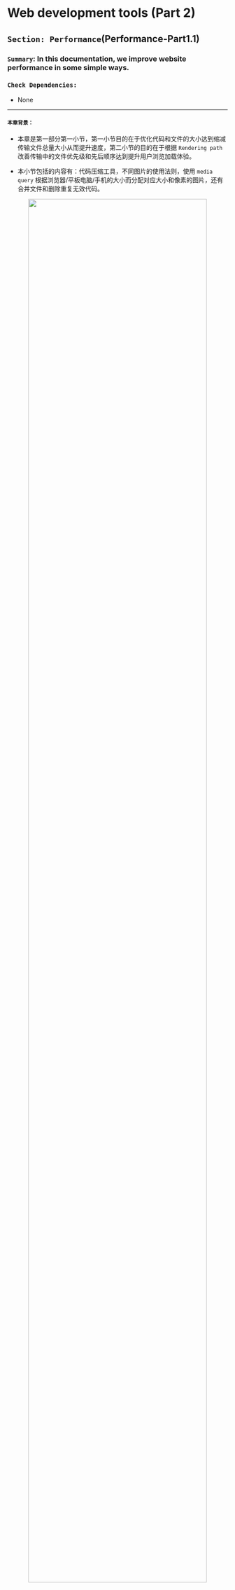 # Web development tools (Part 2)

## `Section: Performance`(Performance-Part1.1)

### `Summary`: In this documentation, we improve website performance in some simple ways.

### `Check Dependencies:`

- None

------------------------------------------------------------

#### `本章背景：`
- 本章是第一部分第一小节，第一小节目的在于优化代码和文件的大小达到缩减传输文件总量大小从而提升速度，第二小节的目的在于根据 `Rendering path` 改善传输中的文件优先级和先后顺序达到提升用户浏览加载体验。

- 本小节包括的内容有：代码压缩工具，不同图片的使用法则，使用 `media query` 根据浏览器/平板电脑/手机的大小而分配对应大小和像素的图片，还有合并文件和删除重复无效代码。

<p align="center">
<img src="../assets/w18.png" width=90%>
</p>

------------------------------------------------------------

### <span id="2.0">`Brief Contents & codes position`</span>
- [2.1 Minimize text.](#2.1)
- [2.2 Minimize images.](#2.2)
- [2.3 Media queries.](#2.3)
- [2.4 Less trips.](#2.4)
- [2.5 Content-delivery api.](#2.5)

------------------------------------------------------------

### <span id="2.1">`Step1: Minimize text`</span>

- #### Click here: [BACK TO MENU](#2.0)

- #### Click here: [BACK TO MENU](#6.0)

A. Tool: Minify.js
- [https://www.minifier.org/](https://www.minifier.org/)

<p align="center">
<img src="../assets/w6.png" width=90%>
</p>

-------------------------------------------------------------

<p align="center">
<img src="../assets/w7.png" width=90%>
</p>

#### `Comment:`
1. 

### <span id="2.2">`Step2: Minimize images.`</span>

- #### Click here: [BACK TO MENU](#2.0)

<p align="center">
<img src="../assets/w8.png" width=90%>
</p>

-------------------------------------------------------------

__`Location: ./example1.1/index.html`__

<p align="center">
<img src="../assets/w9.png" width=90%>
</p>

-------------------------------------------------------------
<p align="center">
<img src="../assets/w14.png" width=90%>
</p>

-------------------------------------------------------------

<p align="center">
<img src="../assets/w10.png" width=90%>
</p>

-------------------------------------------------------------

#### `Comment:`
1.  - JPG: photos,complex and useful colors
    - SVG: logo, 但可放大缩小而不影响清晰度
    - PNG: logo
    - Gif: 小动图

- free tools: 1. JPEG-optimizer website
            2. TinyPNG

- Always lower jpeg quality 30-60%


### <span id="2.3">`Step3. Media queries.`</span>

- #### Click here: [BACK TO MENU](#2.0)

__`Location: ./example1.1/style.css`__

```css
body {
  background: yellow;
}

@media screen and (min-width: 900px) {
  body {
    background: url('./large-background.jpg') no-repeat center center fixed;
    background-size: cover;
  }
}

@media screen and (max-width: 500px) {
  body {
    background: url('./large-background.jpg') no-repeat center center fixed;
    background-size: cover;
  }
}

h1 {
  color: red;
}
```

#### `Comment:`
1. 这样做的好处就是可以根据不同的客户端的大小：电脑/平板/手机，设定传输对应大小跟像素的图片，以达到提升速度却不影响体验的目的。

### <span id="2.4">`Step4. Less trips.`</span>

- #### Click here: [BACK TO MENU](#2.0)

__`Location: ./example1.1/index.html`__

```html
<!DOCTYPE html>
<html>
<head>
  <title>Network Performance</title>
  <!-- CSS -->
  <link rel="stylesheet" type="text/css" href="./style.css">

</head>
<body>
  <h1>Helloooo</h1>

  <!-- Large Image -->
  <img src="./puppy.jpg" width="131px" height="200px">

  <!-- javascript -->
  <script type="text/javascript" src="./script.js"></script>
</body>
</html>
```

#### `Comment:`
1. Previous code:

```html
<!-- #1 Minimize all text -->
<!-- #2 Minimize images -->
<!-- #3 Media Queries -->
<!-- #4 Minimize # of files -->


<!DOCTYPE html>
<html>
<head>
  <title>Network Performance</title>
  <!-- CSS -->
  <link rel="stylesheet" type="text/css" href="./style.css">
  <link rel="stylesheet" type="text/css" href="./style2.css">

</head>
<body>
  <h1>Helloooo</h1>

  <!-- Large Image -->
  <img src="./puppy.jpg" width="300px" height="200px">

  <!-- javascript -->
  <script type="text/javascript" src="./script.js"></script>
  <script type="text/javascript" src="./script2.js"></script>
  <script type="text/javascript" src="./script3.js"></script>
</body>
</html>
```

2. 取消了 style2.css, script2.js, script3.js 的连接，把 script2.js, script3.js 的内容合并到 script.js 中。

3. 效果对比：

- Before.

<p align="center">
<img src="../assets/w11.png" width=90%>
</p>

-------------------------------------------------------------

- After.

<p align="center">
<img src="../assets/w12.png" width=90%>
</p>

### <span id="2.5">`Step5. Content-delivery api.`</span>

- #### Click here: [BACK TO MENU](#2.0)

A. Tool: imgix 
- [https://www.imgix.com/](https://www.imgix.com/)

<p align="center">
<img src="../assets/w13.png" width=90%>
</p>

### <span id="2.6">`Step6 Concept questions.`</span>

- #### Click here: [BACK TO MENU](#2.0)

#### `A. `


